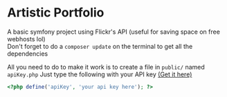 # Artistic Portfolio

A basic symfony project using Flickr's API (useful for saving space on free webhosts lol)  
Don't forget to do a ```composer update``` on the terminal to get all the dependencies

All you need to do to make it work is to create a file in ```public/``` named ```apiKey.php```
Just type the following with your API key [(Get it here)](https://www.flickr.com/services/apps/create/apply/)

``` php
<?php define('apiKey', 'your api key here'); ?>
```